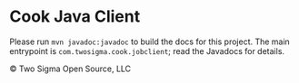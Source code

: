 # Cook Java Client

Please run `mvn javadoc:javadoc` to build the docs for this project.
The main entrypoint is `com.twosigma.cook.jobclient`; read the Javadocs for details.

&copy; Two Sigma Open Source, LLC
